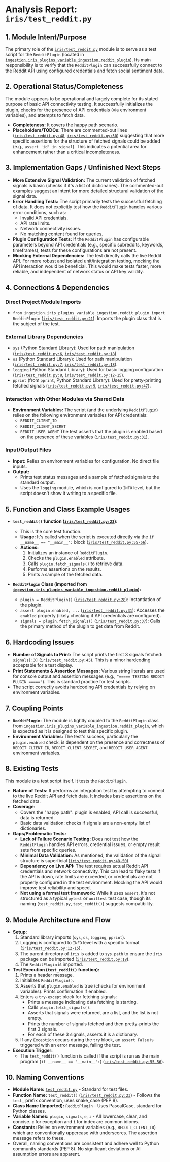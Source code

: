 # Analysis Report: `iris/test_reddit.py`

## 1. Module Intent/Purpose

The primary role of the [`iris/test_reddit.py`](../../../iris/test_reddit.py:1) module is to serve as a test script for the `RedditPlugin` (located in [`ingestion.iris_plugins_variable_ingestion.reddit_plugin`](../../../iris/iris_plugins_variable_ingestion/reddit_plugin.py:21)). Its main responsibility is to verify that the `RedditPlugin` can successfully connect to the Reddit API using configured credentials and fetch social sentiment data.

## 2. Operational Status/Completeness

The module appears to be operational and largely complete for its stated purpose of basic API connectivity testing. It successfully initializes the plugin, checks for the presence of API credentials (via environment variables), and attempts to fetch data.

-   **Completeness:** It covers the happy path scenario.
-   **Placeholders/TODOs:** There are commented-out lines ([`iris/test_reddit.py:48`](../../../iris/test_reddit.py:48), [`iris/test_reddit.py:50`](../../../iris/test_reddit.py:50)) suggesting that more specific assertions for the structure of fetched signals could be added (e.g., `assert 'id' in signal`). This indicates a potential area for enhancement rather than a critical incompleteness.

## 3. Implementation Gaps / Unfinished Next Steps

-   **More Extensive Signal Validation:** The current validation of fetched signals is basic (checks if it's a list of dictionaries). The commented-out examples suggest an intent for more detailed structural validation of the signal data.
-   **Error Handling Tests:** The script primarily tests the successful fetching of data. It does not explicitly test how the `RedditPlugin` handles various error conditions, such as:
    -   Invalid API credentials.
    -   API rate limits.
    -   Network connectivity issues.
    -   No matching content found for queries.
-   **Plugin Configuration Tests:** If the `RedditPlugin` has configurable parameters beyond API credentials (e.g., specific subreddits, keywords, timeframes), tests for these configurations are not present.
-   **Mocking External Dependencies:** The test directly calls the live Reddit API. For more robust and isolated unit/integration testing, mocking the API interaction would be beneficial. This would make tests faster, more reliable, and independent of network status or API key validity.

## 4. Connections & Dependencies

### Direct Project Module Imports
-   `from ingestion.iris_plugins_variable_ingestion.reddit_plugin import RedditPlugin` ([`iris/test_reddit.py:21`](../../../iris/test_reddit.py:21)): Imports the plugin class that is the subject of the test.

### External Library Dependencies
-   `sys` (Python Standard Library): Used for path manipulation ([`iris/test_reddit.py:6`](../../../iris/test_reddit.py:6), [`iris/test_reddit.py:18`](../../../iris/test_reddit.py:18)).
-   `os` (Python Standard Library): Used for path manipulation ([`iris/test_reddit.py:7`](../../../iris/test_reddit.py:7), [`iris/test_reddit.py:18`](../../../iris/test_reddit.py:18)).
-   `logging` (Python Standard Library): Used for basic logging configuration ([`iris/test_reddit.py:8`](../../../iris/test_reddit.py:8), [`iris/test_reddit.py:12-15`](../../../iris/test_reddit.py:12-15)).
-   `pprint` (from `pprint`, Python Standard Library): Used for pretty-printing fetched signals ([`iris/test_reddit.py:9`](../../../iris/test_reddit.py:9), [`iris/test_reddit.py:47`](../../../iris/test_reddit.py:47)).

### Interaction with Other Modules via Shared Data
-   **Environment Variables:** The script (and the underlying `RedditPlugin`) relies on the following environment variables for API credentials:
    -   `REDDIT_CLIENT_ID`
    -   `REDDIT_CLIENT_SECRET`
    -   `REDDIT_USER_AGENT`
    The test asserts that the plugin is enabled based on the presence of these variables ([`iris/test_reddit.py:31`](../../../iris/test_reddit.py:31)).

### Input/Output Files
-   **Input:** Relies on environment variables for configuration. No direct file inputs.
-   **Output:**
    -   Prints test status messages and a sample of fetched signals to the standard output.
    -   Uses the `logging` module, which is configured to `INFO` level, but the script doesn't show it writing to a specific file.

## 5. Function and Class Example Usages

-   **`test_reddit()` function ([`iris/test_reddit.py:23`](../../../iris/test_reddit.py:23)):**
    -   This is the core test function.
    -   **Usage:** It's called when the script is executed directly via the `if __name__ == "__main__":` block ([`iris/test_reddit.py:55-56`](../../../iris/test_reddit.py:55-56)).
    -   **Actions:**
        1.  Initializes an instance of `RedditPlugin`.
        2.  Checks the `plugin.enabled` attribute.
        3.  Calls `plugin.fetch_signals()` to retrieve data.
        4.  Performs assertions on the results.
        5.  Prints a sample of the fetched data.

-   **`RedditPlugin` Class (imported from [`ingestion.iris_plugins_variable_ingestion.reddit_plugin`](../../../iris/iris_plugins_variable_ingestion/reddit_plugin.py:21)):**
    -   `plugin = RedditPlugin()` ([`iris/test_reddit.py:28`](../../../iris/test_reddit.py:28)): Instantiation of the plugin.
    -   `assert plugin.enabled, ...` ([`iris/test_reddit.py:31`](../../../iris/test_reddit.py:31)): Accesses the `enabled` property (likely checking if API credentials are configured).
    -   `signals = plugin.fetch_signals()` ([`iris/test_reddit.py:37`](../../../iris/test_reddit.py:37)): Calls the primary method of the plugin to get data from Reddit.

## 6. Hardcoding Issues

-   **Number of Signals to Print:** The script prints the first 3 signals fetched: `signals[:3]` ([`iris/test_reddit.py:45`](../../../iris/test_reddit.py:45)). This is a minor hardcoding acceptable for a test display.
-   **Print Statements & Assertion Messages:** Various string literals are used for console output and assertion messages (e.g., `"===== TESTING REDDIT PLUGIN ====="`). This is standard practice for test scripts.
-   The script correctly avoids hardcoding API credentials by relying on environment variables.

## 7. Coupling Points

-   **`RedditPlugin`:** The module is tightly coupled to the `RedditPlugin` class from [`ingestion.iris_plugins_variable_ingestion.reddit_plugin`](../../../iris/iris_plugins_variable_ingestion/reddit_plugin.py:21), which is expected as it is designed to test this specific plugin.
-   **Environment Variables:** The test's success, particularly the `plugin.enabled` check, is dependent on the presence and correctness of `REDDIT_CLIENT_ID`, `REDDIT_CLIENT_SECRET`, and `REDDIT_USER_AGENT` environment variables.

## 8. Existing Tests

This module *is* a test script itself. It tests the `RedditPlugin`.

-   **Nature of Tests:** It performs an integration test by attempting to connect to the live Reddit API and fetch data. It includes basic assertions on the fetched data.
-   **Coverage:**
    -   Covers the "happy path": plugin is enabled, API call is successful, data is returned.
    -   Basic data validation: checks if signals are a non-empty list of dictionaries.
-   **Gaps/Problematic Tests:**
    -   **Lack of Failure Scenario Testing:** Does not test how the `RedditPlugin` handles API errors, credential issues, or empty result sets from specific queries.
    -   **Minimal Data Validation:** As mentioned, the validation of the signal structure is superficial ([`iris/test_reddit.py:48-50`](../../../iris/test_reddit.py:48-50)).
    -   **Dependency on Live API:** The test requires actual Reddit API credentials and network connectivity. This can lead to flaky tests if the API is down, rate limits are exceeded, or credentials are not properly configured in the test environment. Mocking the API would improve test reliability and speed.
    -   **Not using a formal test framework:** While it uses `assert`, it's not structured as a typical `pytest` or `unittest` test case, though its naming (`test_reddit.py`, `test_reddit()`) suggests compatibility.

## 9. Module Architecture and Flow

-   **Setup:**
    1.  Standard library imports (`sys`, `os`, `logging`, `pprint`).
    2.  Logging is configured to `INFO` level with a specific format ([`iris/test_reddit.py:12-15`](../../../iris/test_reddit.py:12-15)).
    3.  The parent directory of `iris` is added to `sys.path` to ensure the `iris` package can be imported ([`iris/test_reddit.py:18`](../../../iris/test_reddit.py:18)).
    4.  The `RedditPlugin` is imported.
-   **Test Execution (`test_reddit()` function):**
    1.  Prints a header message.
    2.  Initializes `RedditPlugin()`.
    3.  Asserts that `plugin.enabled` is true (checks for environment variables). Prints confirmation if enabled.
    4.  Enters a `try-except` block for fetching signals:
        -   Prints a message indicating data fetching is starting.
        -   Calls `plugin.fetch_signals()`.
        -   Asserts that signals were returned, are a list, and the list is not empty.
        -   Prints the number of signals fetched and then pretty-prints the first 3 signals.
        -   For each of these 3 signals, asserts it is a dictionary.
    5.  If any `Exception` occurs during the `try` block, an `assert False` is triggered with an error message, failing the test.
-   **Execution Trigger:**
    -   The `test_reddit()` function is called if the script is run as the main program (`if __name__ == "__main__":`) ([`iris/test_reddit.py:55-56`](../../../iris/test_reddit.py:55-56)).

## 10. Naming Conventions

-   **Module Name:** [`test_reddit.py`](../../../iris/test_reddit.py:1) - Standard for test files.
-   **Function Name:** `test_reddit()` ([`iris/test_reddit.py:23`](../../../iris/test_reddit.py:23)) - Follows the `test_` prefix convention, uses snake_case (PEP 8).
-   **Class Name (Imported):** `RedditPlugin` - Uses PascalCase, standard for Python classes.
-   **Variable Names:** `plugin`, `signals`, `e`, `i` - All lowercase, clear, and concise. `e` for exception and `i` for index are common idioms.
-   **Constants:** Relies on environment variables (e.g., `REDDIT_CLIENT_ID`) which are conventionally uppercase with underscores. The assertion message refers to these.
-   Overall, naming conventions are consistent and adhere well to Python community standards (PEP 8). No significant deviations or AI assumption errors are apparent.